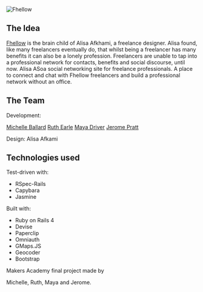 ![Fhellow](https://www.evernote.com/shard/s31/sh/78148be7-ab59-4509-b16e-e865d54dc19d/b76d6f3da1e974563d374f5d916e26b4/deep/0/Fhellow.png)

The Idea
----
[Fhellow](fhellow.heroku.com) is the brain child of Alisa Afkhami, a freelance designer. Alisa found, like many freelancers eventually do, that whilst being a freelancer has many benefits it can also be a lonely profession. Freelancers are unable to tap into a professional network for contacts, benefits and social discourse, until now. Alisa ASoa social networking site for freelance professionals. A place to connect and chat with Fhellow freelancers and build a professional network without an office. 

The Team
----
Development:

[Michelle Ballard](https://github.com/michelleballard)
[Ruth Earle](https://github.com/ruthearle)
[Maya Driver](https://github.com/mayadriver)
[Jerome Pratt](https://github.com/jjromeo)

Design:
Alisa Afkami


Technologies used
----
Test-driven with:
* RSpec-Rails 
* Capybara
* Jasmine 

Built with:
* Ruby on Rails 4
* Devise
* Paperclip
* Omniauth
* GMaps.JS
* Geocoder
* Bootstrap

Makers Academy final project made by 

Michelle, Ruth, Maya and Jerome.
